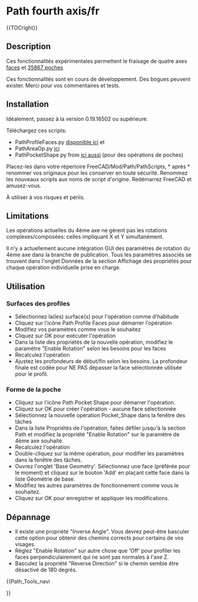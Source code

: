 # Path fourth axis/fr






{{TOCright}}

## Description

Ces fonctionnalités expérimentales permettent le fraisage de quatre axes [faces](https://forum.freecadweb.org/viewtopic.php?f=15&t=36773) et [35867 poches](https://forum.freecadweb.org/viewtopic.php?f=15&t=)

Ces fonctionnalités sont en cours de développement. Des bogues peuvent exister. Merci pour vos commentaires et tests.

## Installation

Idéalement, passez à la version 0.19.16502 ou supérieure.

Téléchargez ces scripts:

-   PathProfileFaces.py [disponible ici](https://forum.freecadweb.org/viewtopic.php?f=15&t=36773) et
-   PathAreaOp.py [ici](https://forum.freecadweb.org/viewtopic.php?f=15&t=35867)
-   PathPocketShape.py from [ici aussi](https://forum.freecadweb.org/viewtopic.php?f=15&t=35867) (pour des opérations de poches)

Placez-les dans votre répertoire FreeCAD/Mod/Path/PathScripts, \* après \* renommer vos originaux pour les conserver en toute sécurité. Renommez les nouveaux scripts aux noms de script d\'origine. Redémarrez FreeCAD et amusez-vous.

À utiliser à vos risques et périls.

## Limitations

Les opérations actuelles du 4ème axe ne gèrent pas les rotations complexes/composées: celles impliquant X et Y simultanément.

Il n\'y a actuellement aucune intégration GUI des paramètres de rotation du 4ème axe dans la branche de publication. Tous les paramètres associés se trouvent dans l\'onglet Données de la section Affichage des propriétés pour chaque opération individuelle prise en charge.

## Utilisation

### Surfaces des profiles 

-   Sélectionnez la(les) surface(s) pour l\'opération comme d\'habitude
-   Cliquez sur l\'icône Path Profile Faces pour démarrer l\'opération
-   Modifiez vos paramètres comme vous le souhaitez
-   Cliquez sur OK pour exécuter l\'opération
-   Dans la liste des propriétés de la nouvelle opération, modifiez le paramètre \"Enable Rotation\" selon les besoins pour les faces
-   Recalculez l\'opération
-   Ajustez les profondeurs de début/fin selon les besoins. La profondeur finale est codée pour NE PAS dépasser la face sélectionnée utilisée pour le profil.

### Forme de la poche 

-   Cliquez sur l\'icône Path Pocket Shape pour démarrer l\'opération.
-   Cliquez sur OK pour créer l\'opération - aucune face sélectionnée
-   Sélectionnez la nouvelle opération Pocket\_Shape dans la fenêtre des tâches
-   Dans la liste Propriétés de l\'opération, faites défiler jusqu\'à la section Path et modifiez la propriété \"Enable Rotation\" sur le paramètre de 4ème axe souhaité.
-   Recalculez l\'opération
-   Double-cliquez sur la même opération, pour modifier les paramètres dans la fenêtre des tâches.
-   Ouvrez l\'onglet \'Base Geometry\'. Sélectionnez une face (préférée pour le moment) et cliquez sur le bouton \'Add\' en plaçant cette face dans la liste Géométrie de base.
-   Modifiez les autres paramètres de fonctionnement comme vous le souhaitez.
-   Cliquez sur OK pour enregistrer et appliquer les modifications.

## Dépannage

-   Il existe une propriété \"Inverse Angle\". Vous devrez peut-être basculer cette option pour obtenir des chemins corrects pour certains de vos visages.
-   Réglez \"Enable Rotation\" sur autre chose que \'Off\' pour profiler les faces perpendiculairement qui ne sont pas normales à l\'axe Z.
-   Basculez la propriété \"Reverse Direction\" si le chemin semble être désactivé de 180 degrés.





{{Path_Tools_navi

}} 
